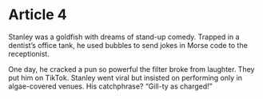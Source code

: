 # Article 4

Stanley was a goldfish with dreams of stand-up comedy. Trapped in a dentist’s office tank, he used bubbles to send jokes
in Morse code to the receptionist.

One day, he cracked a pun so powerful the filter broke from laughter. They put him on
TikTok. Stanley went viral but insisted on performing only in algae-covered venues. His catchphrase? “Gill-ty as
charged!”